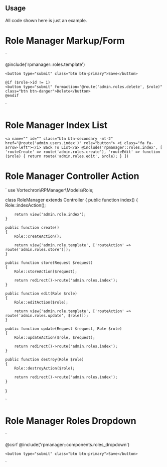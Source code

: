 ## Usage

All code shown here is just an example. 

# Role Manager Markup/Form
`
<form action="{{ $routeAction }}" method="post">
    <!-- Include roles manager markup -->
    @include('rpmanager::roles.template')

    <button type="submit" class="btn btn-primary">Save</button>

    @if ($role->id != 1)
    <button type="submit" formaction="@route('admin.roles.delete', $role)" class="btn btn-danger">Delete</button>
    @endif
</form>
`

# Role Manager Index List
`
<a name="" id="" class="btn btn-secondary -mt-2" href="@route('admin.users.index')" role="button"> <i class="fa fa-arrow-left"></i> Back To List</a>
@include('rpmanager::roles.index', [
    'routeCreate' => route('admin.roles.create'),
    'routeEdit' => function ($role) {
        return route('admin.roles.edit', $role);
    }
])
`

# Role Manager Controller Action
`
use Vortechron\RPManager\Models\Role;

class RoleManager extends Controller
{
    public function index()
    {
        Role::indexAction();

        return view('admin.role.index');
    }

    public function create()
    {
        Role::createAction();

        return view('admin.role.template', ['routeAction' => route('admin.roles.store')]);
    }

    public function store(Request $request)
    {
        Role::storeAction($request);
        
        return redirect()->route('admin.roles.index');
    }

    public function edit(Role $role)
    {
        Role::editAction($role);

        return view('admin.role.template', ['routeAction' => route('admin.roles.update', $role)]);
    }

    public function update(Request $request, Role $role)
    {
        Role::updateAction($role, $request);
        
        return redirect()->route('admin.roles.index');
    }

    public function destroy(Role $role)
    {
        Role::destroyAction($role);

        return redirect()->route('admin.roles.index');
    }
}

`

# Role Manager Roles Dropdown
`
<form action="@route('admin.users.update', $user)" method="post" class="mt-4">
    @csrf
    @include('rpmanager::components.roles_dropdown')

    <button type="submit" class="btn btn-primary">Save</button>
</form>
`

